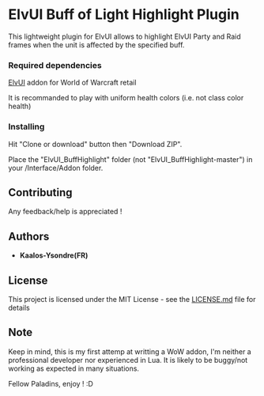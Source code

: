 # ElvUI Buff of Light Highlight Plugin

This lightweight plugin for ElvUI allows to highlight ElvUI Party and Raid frames 
when the unit is affected by the specified buff.

### Required dependencies

[ElvUI](https://www.tukui.org/download.php?ui=elvui) addon for World of Warcraft retail

It is recommanded to play with uniform health colors (i.e. not class color health)

### Installing

Hit "Clone or download" button then "Download ZIP".

Place the "ElvUI_BuffHighlight" folder (not "ElvUI_BuffHighlight-master")
in your /Interface/Addon folder.

## Contributing

Any feedback/help is appreciated !


## Authors

* **Kaalos-Ysondre(FR)**

## License

This project is licensed under the MIT License - see the [LICENSE.md](LICENSE.md) file for details

## Note

Keep in mind, this is my first attemp at writting a WoW addon, I'm neither a professional developer
nor experienced in Lua. It is likely to be buggy/not working as expected in many situations.

Fellow Paladins, enjoy ! :D

